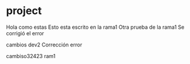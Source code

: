 # project
Hola como estas
Esto esta escrito en la rama1
Otra prueba de la rama1
Se corrigió el error

cambios dev2
Corrección error


cambiso32423
ram1
